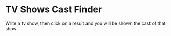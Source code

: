 # TV Shows Cast Finder

Write a tv show, then click on a result and you will be shown the cast of that show

